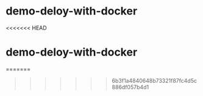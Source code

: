 # demo-deloy-with-docker
<<<<<<< HEAD
# demo-deloy-with-docker
=======
>>>>>>> 6b3f1a4840648b73321f87fc4d5c886df057b4d1
